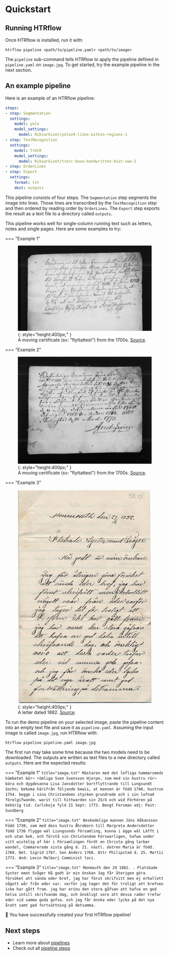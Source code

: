 # Quickstart

## Running HTRflow

Once HTRflow is installed, run it with:
```
htrflow pipeline <path/to/pipeline.yaml> <path/to/image>
```
The `pipeline` sub-command tells HTRflow to apply the pipeline defined in `pipeline.yaml` on `image.jpg`. To get started, try the example pipeline in the next section.

## An example pipeline
Here is an example of an HTRflow pipeline:
```yaml title="pipeline.yaml"
steps:
- step: Segmentation
  settings:
    model: yolo
    model_settings:
      model: Riksarkivet/yolov9-lines-within-regions-1
- step: TextRecognition
  settings:
    model: TrOCR
    model_settings:
      model: Riksarkivet/trocr-base-handwritten-hist-swe-2
- step: OrderLines
- step: Export
  settings:
    format: txt
    dest: outputs
```
This pipeline consists of four steps. The `Segmentation` step segments the image into lines. Those lines are transcribed by the `TextRecognition` step and then ordered by reading order by `OrderLines`. The `Export` step exports the result as a text file to a directory called `outputs`.

This pipeline works well for single-column running text such as letters, notes and single pages. Here are some examples to try:

=== "Example 1"
    <figure markdown="span">
    ![Grayscale scan of an 18th century handwritten note](../examples/A0062408_00007.jpg){: style="height:400px;" }
    <figcaption>A moving certificate (sv: "flyttattest") from the 1700s. <a href="https://sok.riksarkivet.se/bildvisning/A0062408_00007">Source</a>. </figcaption>
    </figure>

=== "Example 2"
    <figure markdown="span">
    ![Grayscale scan of an 18th century handwritten note](../examples/A0062408_00006.jpg){: style="height:400px;" }
    <figcaption>A moving certificate (sv: "flyttattest") from the 1700s. <a href="https://sok.riksarkivet.se/bildvisning/A0062408_00006">Source</a>. </figcaption>
    </figure>

=== "Example 3"
    <figure markdown="span">
    ![Scan of a late 19th century handwritten letter](../examples/451511_1512_01.jpg){: style="height:400px;" }
    <figcaption>A letter dated 1882. <a href="https://sok.riksarkivet.se/bildvisning/Brev_451511_1512_01">Source</a>. </figcaption>
    </figure>

To run the demo pipeline on your selected image, paste the pipeline content into an empty text file and save it as `pipeline.yaml`. Assuming the input image is called `image.jpg`, run HTRflow with:
```
htrflow pipeline pipeline.yaml image.jpg
```
The first run may take some time because the two models need to be downloaded. The outputs are written as text files to a new directory called `outputs`. Here are the expected results:

=== "Example 1"
    ``` title="image.txt"
    Mästaren med det lofliga hammarsmeds hämbetet bör¬
    römliga Sven Svensson Hjerpe, som med sin hustru rör¬
    bära och dygdesanna Lisa Jansdotter bortflyttrande
    till Lungsundt Sochn; bekoma härifrån följande
    bewis, at mannen är född 1746, hustrun 1754.
    begge i sina Christandoms stycken grundrade och i
    sin lofnad förelgifwande. warit till hittwarden
    sin 25/4 och wid Förhören på behörig tid.
    Carlskoja fyld 21 Sept: 1773. Bengt Forsman
    adj: Past:
    Sundberg
    ```

=== "Example 2"
    ``` title="image.txt"
    Beskedeliga mannen Jöns Håkansson
    Född 1730, som med dess hustru Åhreborn till
    Margreta Andersdotter född 1736 flygge wäl
    Liungsunds församling, kunna i ägge wäl
    Läfft i och utan bok, och förstå sin Christendom
    Förswarligen, hafwa under sitt wistelig af
    här i Församlingen fördt en Christa gång
    larbar wandel, Commarerade sista gång
    d. 21. nästl. dotren Maria är född. 1760.
    Det. Sigrid 1767. Son Anders 1768. Attr
    Philipstad d. 25. Martii 1773.
    And: Levin
    Malborj
    Comminist loci.
    ```

=== "Example 3"
    ``` title="image.txt"
    Monmouth den 29 1882.
    .
    Platskade Syster emot Svåger
    Hå godt är min önskan
    Jag får återigen göra försöket
    att sända eder bref, jag har
    förut skrifvitt men ej erhallett
    någott wår från eder var. varför
    jag tager det för troligt att
    brefven icke har gått fram.
    jag har erinu den stora gåfvan
    att hafva en god helsa intill
    skrifvande dag, och önskligt
    voro att dessa rader trefar
    eder vid samma goda gofva.
    och jag får önska eder lycka
    på det nya åratt samt god
    fortsättning på detsamma.
    ```

🎉 You have successfully created your first HTRflow pipeline!

## Next steps
- Learn more about [pipelines](pipeline.md)
- Check out all [pipeline steps](../reference/pipeline-steps.md)
